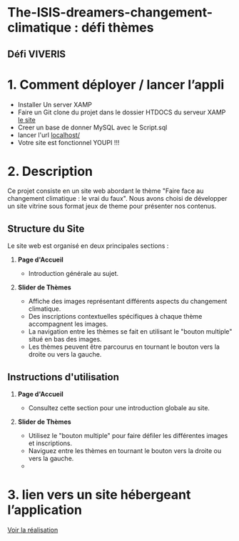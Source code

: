 # The-ISIS-dreamers-changement-climatique : défi thèmes

## Défi VIVERIS

# 1. Comment déployer / lancer l’appli

- Installer Un server XAMP
- Faire un Git clone du projet dans le dossier HTDOCS du serveur XAMP  [le site]( https://wordpress.org/)
- Creer un base de donner MySQL avec le Script.sql
- lancer l'url [localhost/](http://localhost/jeuxtheme/)
- Votre site est fonctionnel YOUPI !!!
  
# 2. Description

Ce projet consiste en un site web abordant le thème "Faire face au changement climatique : le vrai du faux". 
Nous avons choisi de développer un site vitrine sous format jeux de theme pour présenter nos contenus.

## Structure du Site

Le site web est organisé en deux principales sections :

1. **Page d'Accueil**
   - Introduction générale au sujet.

2. **Slider de Thèmes**
   - Affiche des images représentant différents aspects du changement climatique.
   - Des inscriptions contextuelles spécifiques à chaque thème accompagnent les images.
   - La navigation entre les thèmes se fait en utilisant le "bouton multiple" situé en bas des images.
   - Les thèmes peuvent être parcourus en tournant le bouton vers la droite ou vers la gauche.

## Instructions d'utilisation

1. **Page d'Accueil**
   - Consultez cette section pour une introduction globale au site.

2. **Slider de Thèmes**
   - Utilisez le "bouton multiple" pour faire défiler les différentes images et inscriptions.
   - Naviguez entre les thèmes en tournant le bouton vers la droite ou vers la gauche.
   - 
# 3. lien vers un site hébergeant l’application  

[Voir la réalisation ](https://nuitdelinfodreamers.alwaysdata.net/jeuxdetheme/)
